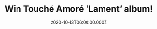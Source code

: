 ---
campaign-uuid: "c-4c1614bb-5030-4c33-9f33-1b7eef0e08aa"
type: "Competition"
category: "Music"
date: "2020-10-13T06:00:00.000Z"
end-date: "2020-11-13T23:59:00.000Z"
disable-form: false
is_promoted: false
has_entry_page: true
title: "Win Touché Amoré ‘Lament’ album!"
competition-description: "<p>Touché Amoré have opted to get out of their comfort zone\
  \ and work with a new producer, the famously demanding Ross Robinson. The result:\
  \ ‘Lament’, an album that finds the light at the end of the tunnel. Through 11 songs,\
  \ Touché Amoré looks back at its past and uses hard-won optimism to point its fans\
  \ toward light, and love.</p>\n<p>Are you their biggest fan? Click below for a chance\
  \ to win.</p>\n"
hero-header: "Win Touché Amoré ‘Lament’ album!"
terms-confirmation: "N/A"
banner-img: "https://assets.expresslyapp.com/asset-9eff7b2e-b298-4d58-8e91-a1bd56f2a6bf.jpg"
logo-left-href: "http://club.expressly.io"
logo-left-image: "https://assets.expresslyapp.com/asset-323ef71d-59d0-4840-8e9a-dde4aeac3c71.jpg"
logo-left-title: "Expressly club"
bg-image-hero: "https://assets.expresslyapp.com/asset-9624bd5b-22f6-4089-9344-f924db6971ea.jpg"
bg-image-first: "https://assets.expresslyapp.com/asset-17b37bdc-0690-4aae-b590-c136cfa05dd5.jpg"
section1-content: "<p>Touché Amoré has been burrowing through angst, alienation, cancer,\
  \ and heartbreak throughout four adored studio albums. After over a decade of working\
  \ through darkness, the band decided to get out of their comfort zone and work with\
  \ a new producer, the famously demanding Ross Robinson, and they are back with a\
  \ fifth album: ‘Lament’.</p>\n<p>’Lament’ finds the light at the end of the tunnel.\
  \ Through 11 songs, Touché Amoré looks back at its past and uses hard-won optimism\
  \ to point its fans toward light, and love.</p>\n<p>Click below and it could be\
  \ yours.</p>\n"
entry-title: "Win Touché Amoré ‘Lament’ album!"
entry-content: "<p>Enter the draw to win Touché Amoré ‘Lament’ album by completing\
  \ the form below before 23:59 on the 13th of November  2020.</p>\n"
has-winner: false
prize-description: "Touché Amoré ‘Lament’ album!"
special-conditions: "Multiple entries are allowed up to one every day.\r\n\r\nThis\
  \ competition is also available on: https://aaa.nme.com/competitions/touché-amoré\
  -lament-album-giveaway"
country-restrictions:
- "GB"
---
